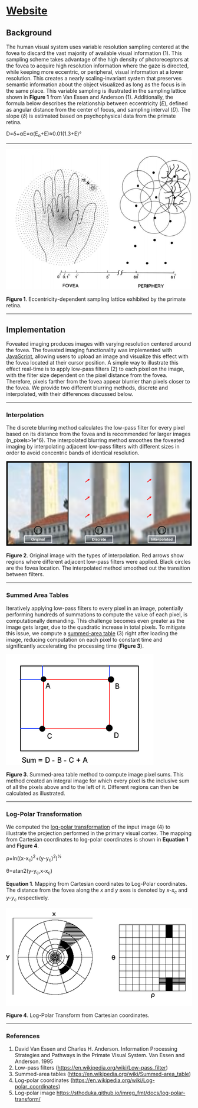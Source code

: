 # [Website][foveatedsite]

## Background

The human visual system uses variable resolution sampling centered at the fovea to discard the vast majority of available visual information (1). This sampling scheme takes advantage of the high density of photoreceptors at the fovea to acquire high resolution information where the gaze is directed, while keeping more eccentric, or peripheral, visual information at a lower resolution. This creates a nearly scaling-invariant system that preserves semantic information about the object visualized as long as the focus is in the same place.
This variable sampling is illustrated in the sampling lattice shown in **Figure 1** from Van Essen and Anderson (1). Additionally, the formula below describes the relationship between eccentricity (*E*), defined as angular distance from the center of focus, and sampling interval (*D*). The slope (*&delta;*) is estimated based on psychophysical data from the primate retina.

D=&delta;+&alpha;E=&alpha;(E<sub>o</sub>+E)&approx;0.01(1.3+E)&deg;

---

![samplelattice]

**Figure 1**. Eccentricity-dependent sampling lattice exhibited by the primate retina.

---

## Implementation

Foveated imaging produces images with varying resolution centered around the fovea. The foveated imaging functionality was implemented with [JavaScript][javasource], allowing users to upload an image and visualize this effect with the fovea located at their cursor position. A simple way to illustrate this effect real-time is to apply low-pass filters (2) to each pixel on the image, with the filter size dependent on the pixel distance from the fovea. Therefore, pixels farther from the fovea appear blurrier than pixels closer to the fovea. We provide two different blurring methods, discrete and interpolated, with their differences discussed below.

---

### Interpolation

The discrete blurring method calculates the low-pass filter for every pixel based on its distance from the fovea and is recommended for larger images (n_pixels>1e^6). The interpolated blurring method smoothes the foveated imaging by interpolating adjacent low-pass filters with different sizes in order to avoid concentric bands of identical resolution.

![interpolation]

**Figure 2**. Original image with the types of interpolation. Red arrows show regions where different adjacent low-pass filters were applied. Black circles are the fovea location. The interpolated method smoothed out the transition between filters.

---

### Summed Area Tables

Iteratively applying low-pass filters to every pixel in an image, potentially performing hundreds of summations to compute the value of each pixel, is computationally demanding. This challenge becomes even greater as the image gets larger, due to the quadratic increase in total pixels. To mitigate this issue, we compute a [summed-area table][summedareawiki] (3) right after loading the image, reducing computation on each pixel to constant time and significantly accelerating the processing time (**Figure 3**).

![summedareatable]

**Figure 3**. Summed-area table method to compute image pixel sums. This method created an integral image for which every pixel is the inclusive sum of all the pixels above and to the left of it. Different regions can then be calculated as illustrated.

---

### Log-Polar Transformation

We computed the [log-polar transformation][logpolarwiki] of the input image (4) to illustrate the projection performed in the primary visual cortex. The mapping from Cartesian coordinates to log-polar coordinates is shown in **Equation 1** and **Figure 4**.

&rho;=ln((x-x<sub>c</sub>)<sup>2</sup>+(y-y<sub>c</sub>)<sup>2</sup>)<sup>&half;</sup>

&theta;=atan2(y-y<sub>c</sub>,x-x<sub>c</sub>)

**Equation 1**. Mapping from Cartesian coordinates to Log-Polar coordinates. The distance from the fovea along the *x* and *y* axes is denoted by *x-x<sub>c</sub>* and *y-y<sub>c</sub>* respectively.

![logpolar]

**Figure 4**. Log-Polar Transform from Cartesian coordinates.

---

### References

1. David Van Essen and Charles H. Anderson. Information Processing Strategies and Pathways in the Primate Visual System. Van Essen and Anderson. 1995
2. Low-pass filters (https://en.wikipedia.org/wiki/Low-pass_filter)
3. Summed-area tables (https://en.wikipedia.org/wiki/Summed-area_table)
4. Log-polar coordinates (https://en.wikipedia.org/wiki/Log-polar_coordinates)
5. Log-polar image https://sthoduka.github.io/imreg_fmt/docs/log-polar-transform/

<!-- Links -->
[foveatedsite]: https://alemorm.github.io/foveated-imaging/
[samplelattice]: /content/materials/sampling_lattice.png "Sampling Lattice"
[javasource]: /static/js/foveate.js
[interpolation]: /content/materials/interpolation_arrows.png# "Interpolation Types"
[summedareatable]: /content/materials/summed_area_table.png "Summed Area Table"
[logpolar]: /content/materials/log_polar.png "Log-Polar Transform"
[lowpasswiki]: https://en.wikipedia.org/wiki/Low-pass_filter
[summedareawiki]: https://en.wikipedia.org/wiki/Summed-area_table
[logpolarwiki]: https://en.wikipedia.org/wiki/Log-polar_coordinates
